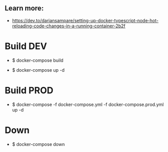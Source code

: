 ## Learn more:
- https://dev.to/dariansampare/setting-up-docker-typescript-node-hot-reloading-code-changes-in-a-running-container-2b2f

# Build DEV
- $ docker-compose build

- $ docker-compose up -d

# Build PROD
- $ docker-compose -f docker-compose.yml -f docker-compose.prod.yml up -d

# Down 
- $ docker-compose down
